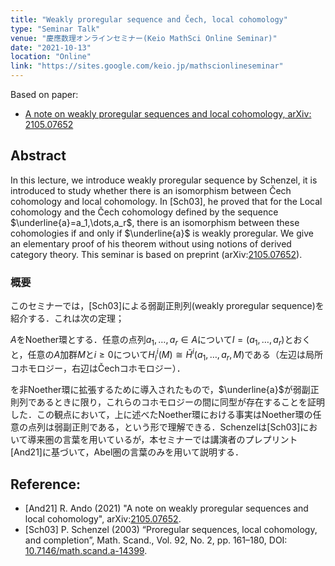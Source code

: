 ```yaml
---
title: "Weakly proregular sequence and Čech, local cohomology"
type: "Seminar Talk"
venue: "慶應数理オンラインセミナー(Keio MathSci Online Seminar)"
date: "2021-10-13"
location: "Online"
link: "https://sites.google.com/keio.jp/mathscionlineseminar" 
---
```


Based on paper:
- [A note on weakly proregular sequences and local cohomology, arXiv: 2105.07652](https://arxiv.org/abs/2105.07652)

## Abstract
In this lecture, we introduce weakly proregular sequence by Schenzel, it is introduced to study whether there is an isomorphism between Čech cohomology and local cohomology. In [Sch03], he proved that for the Local cohomology and the Čech cohomology defined by the sequence $\underline{a}=a_1,\dots,a_r$, there is an isomorphism between these cohomologies if and only if $\underline{a}$ is weakly proregular. We give an elementary proof of his theorem without using notions of derived category theory. This seminar is based on preprint (arXiv:[2105.07652](https://arxiv.org/abs/2105.07652)).

### 概要
このセミナーでは，[Sch03]による弱副正則列(weakly proregular sequence)を紹介する．これは次の定理；

$A$をNoether環とする．任意の点列$a_1,\dots,a_r\in A$について$I=(a_1,\dots,a_r)$とおくと，任意の$A$加群$M$と$i\geq0$について$H^i_I(M)\cong\check{H}^i(a_1,\dots,a_r,M)$である（左辺は局所コホモロジー，右辺はČechコホモロジー）．

を非Noether環に拡張するために導入されたもので，$\underline{a}$が弱副正則列であるときに限り，これらのコホモロジーの間に同型が存在することを証明した．この観点において，上に述べたNoether環における事実はNoether環の任意の点列は弱副正則である，という形で理解できる．Schenzelは[Sch03]において導来圏の言葉を用いているが，本セミナーでは講演者のプレプリント[And21]に基づいて，Abel圏の言葉のみを用いて説明する．

## Reference:
- [And21]
R. Ando (2021) "A note on weakly proregular sequences and local cohomology", arXiv:[2105.07652](https://arxiv.org/abs/2105.07652).
- [Sch03]
P. Schenzel (2003) “Proregular sequences, local cohomology, and completion”, Math. Scand., Vol. 92,
No. 2, pp. 161–180, DOI: [10.7146/math.scand.a-14399](https://www.mscand.dk/article/view/14399).

<!---
## Links
Dummy
-->
